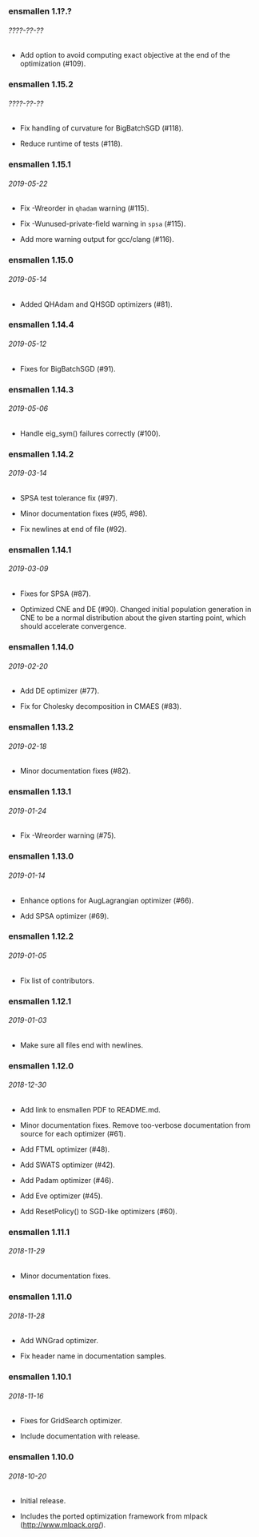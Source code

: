 ### ensmallen 1.1?.?
###### ????-??-??
  * Add option to avoid computing exact objective at the end of the optimization
   (#109).

### ensmallen 1.15.2
###### ????-??-??
  * Fix handling of curvature for BigBatchSGD (#118).

  * Reduce runtime of tests (#118).

### ensmallen 1.15.1
###### 2019-05-22
  * Fix -Wreorder in `qhadam` warning (#115).

  * Fix -Wunused-private-field warning in `spsa` (#115).

  * Add more warning output for gcc/clang (#116).

### ensmallen 1.15.0
###### 2019-05-14
  * Added QHAdam and QHSGD optimizers (#81).

### ensmallen 1.14.4
###### 2019-05-12
  * Fixes for BigBatchSGD (#91).

### ensmallen 1.14.3
###### 2019-05-06
  * Handle eig_sym() failures correctly (#100).

### ensmallen 1.14.2
###### 2019-03-14
  * SPSA test tolerance fix (#97).

  * Minor documentation fixes (#95, #98).

  * Fix newlines at end of file (#92).

### ensmallen 1.14.1
###### 2019-03-09
  * Fixes for SPSA (#87).

  * Optimized CNE and DE (#90). Changed initial population generation in CNE
    to be a normal distribution about the given starting point, which should
    accelerate convergence.

### ensmallen 1.14.0
###### 2019-02-20
  * Add DE optimizer (#77).

  * Fix for Cholesky decomposition in CMAES (#83).

### ensmallen 1.13.2
###### 2019-02-18
 * Minor documentation fixes (#82).

### ensmallen 1.13.1
###### 2019-01-24
 * Fix -Wreorder warning (#75).

### ensmallen 1.13.0
###### 2019-01-14
 * Enhance options for AugLagrangian optimizer (#66).

 * Add SPSA optimizer (#69).

### ensmallen 1.12.2
###### 2019-01-05
 * Fix list of contributors.

### ensmallen 1.12.1
###### 2019-01-03
 * Make sure all files end with newlines.

### ensmallen 1.12.0
###### 2018-12-30
 * Add link to ensmallen PDF to README.md.

 * Minor documentation fixes.  Remove too-verbose documentation from source for
   each optimizer (#61).

 * Add FTML optimizer (#48).

 * Add SWATS optimizer (#42).

 * Add Padam optimizer (#46).

 * Add Eve optimizer (#45).

 * Add ResetPolicy() to SGD-like optimizers (#60).

### ensmallen 1.11.1
###### 2018-11-29
 * Minor documentation fixes.

### ensmallen 1.11.0
###### 2018-11-28
 * Add WNGrad optimizer.

 * Fix header name in documentation samples.

### ensmallen 1.10.1
###### 2018-11-16
 * Fixes for GridSearch optimizer.

 * Include documentation with release.

### ensmallen 1.10.0
###### 2018-10-20
 * Initial release.

 * Includes the ported optimization framework from mlpack
   (http://www.mlpack.org/).
